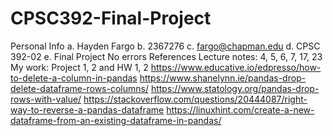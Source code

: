 # CPSC392-Final-Project
Personal Info
  a. Hayden Fargo
  b. 2367276
  c. fargo@chapman.edu
  d. CPSC 392-02
  e. Final Project
No errors
References
  Lecture notes: 4, 5, 6, 7, 17, 23
  My work: Project 1, 2 and HW 1, 2
  https://www.educative.io/edpresso/how-to-delete-a-column-in-pandas
  https://www.shanelynn.ie/pandas-drop-delete-dataframe-rows-columns/
  https://www.statology.org/pandas-drop-rows-with-value/
  https://stackoverflow.com/questions/20444087/right-way-to-reverse-a-pandas-dataframe
  https://linuxhint.com/create-a-new-dataframe-from-an-existing-dataframe-in-pandas/
